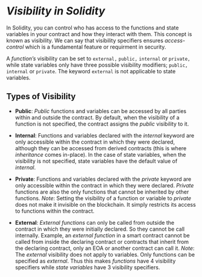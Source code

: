 # *Visibility in Solidity*

In Solidity, you can control who has access to the functions and state variables in your contract and how they interact with them. This concept is known as visibility. We can say that visibility specifiers ensures _access-control_ which is a fundamental feature or requirment in security.

A *function’s* visibility can be set to `external,` `public,` `internal` or `private,` while state variables only have three possible visibility modifiers; `public,` `internal` or `private`. The keyword `external` is not applicable to state variables.

## Types of Visibility

- **Public**: _Public_ functions and variables can be accessed by all parties within and outside the contract. By default, when the visibility of a function is not specified, the contract assigns the _public_ visibility to it.

- **Internal**: Functions and variables declared with the _internal_ keyword are only accessible within the contract in which they were declared, although they can be accessed from derived contracts (this is where *inheritance* comes in-place). In the case of state variables, when the visibility is not specified, state variables have the default value of _internal_.

- **Private**: Functions and variables declared with the _private_ keyword are only accessible within the contract in which they were declared. _Private_ functions are also the only functions that cannot be inherited by other functions. *Note*: Setting the visibility of a function or variable to _private_ does not make it invisible on the blockchain. It simply restricts its access to functions within the contract.

- **External**: _External functions_ can only be called from outside the contract in which they were initially declared. So they cannot be call internally. Example, an _external function_ in a smart contract cannot be called from inside the declaring contract or contracts that inherit from the declaring contract, only an EOA or another contract can call it. *Note*: The _external_ visibility does not apply to variables. Only functions can be specified as _external_. Thus this makes _functions_ have 4 visibility specifiers while _state variables_ have 3 visibility specifiers.
